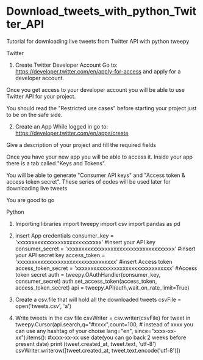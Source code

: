 # Download_tweets_with_python_Twitter_API
Tutorial for downloading live tweets from Twitter API with python tweepy



Twitter
1. Create Twitter Developer Account
Go to: https://developer.twitter.com/en/apply-for-access and apply for a developer account.

Once you get access to your developer account you will be able to use Twitter API for your project.

You should read the "Restricted use cases" before starting your project just to be on the safe side.

2. Create an App
While logged in go to: https://developer.twitter.com/en/apps/create

Give a description of your project and fill the required fields

Once you have your new app you will be able to access it. Inside your app there is a tab called "Keys and Tokens".

You will be able to generate "Consumer API keys" and "Access token & access token secret". These series of codes will be used later for downloading live tweets

You are good to go

Python

1. Importing libraries
import tweepy
import csv
import pandas as pd

2. insert App credentials
consumer_key = 'xxxxxxxxxxxxxxxxxxxxxxxxxxxxx' #insert your API key
consumer_secret = 'xxxxxxxxxxxxxxxxxxxxxxxxxxxxxxxxxxxxx' #insert your API secret key
access_token = 'xxxxxxxxxxxxxxxxxxxxxxxxxxxxxxxxxx' #insert Access token
access_token_secret = 'xxxxxxxxxxxxxxxxxxxxxxxxxxxxxxxxx' #Access token secret
auth = tweepy.OAuthHandler(consumer_key, consumer_secret)
auth.set_access_token(access_token, access_token_secret)
api = tweepy.API(auth,wait_on_rate_limit=True)

3. Create a csv.file that will hold all the downloaded tweets
csvFile = open('tweets.csv', 'a')

4. Write tweets in the csv file
csvWriter = csv.writer(csvFile)
for tweet in tweepy.Cursor(api.search,q="#xxxx",count=100,   # instead of xxxx you can use any hashtag of your choise
                           lang="en",
                           since="xxxx-xx-xx").items():     #xxxx-xx-xx use date(you can go back 2 weeks before present date)
    print (tweet.created_at, tweet.text, 'utf-8')
    csvWriter.writerow([tweet.created_at, tweet.text.encode('utf-8')])
